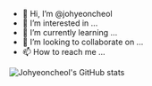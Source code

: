 - 👋 Hi, I’m @johyeoncheol
- 👀 I’m interested in ...
- 🌱 I’m currently learning ...
- 💞️ I’m looking to collaborate on ...
- 📫 How to reach me ...

<!---
johyeoncheol/johyeoncheol is a ✨ special ✨ repository because its `README.md` (this file) appears on your GitHub profile.
You can click the Preview link to take a look at your changes.
--->



![Johyeoncheol's GitHub stats](https://github-readme-stats.vercel.app/api?username=anuraghazra&show_icons=true&theme=radical)
